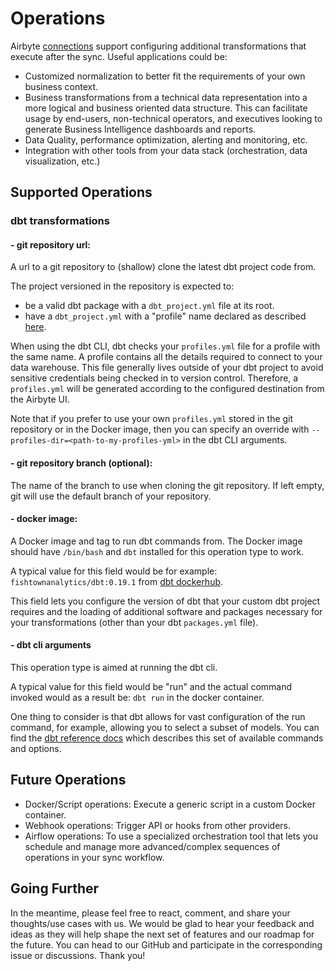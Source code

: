 # Operations

Airbyte [connections](connections/) support configuring additional transformations that execute after the sync. Useful applications could be:

* Customized normalization to better fit the requirements of your own business context.
* Business transformations from a technical data representation into a more logical and business oriented data structure. This can facilitate usage by end-users, non-technical operators, and executives looking to generate Business Intelligence dashboards and reports.
* Data Quality, performance optimization, alerting and monitoring, etc.
* Integration with other tools from your data stack (orchestration, data visualization, etc.)

## Supported Operations

### dbt transformations

#### - git repository url:

A url to a git repository to (shallow) clone the latest dbt project code from.

The project versioned in the repository is expected to:

* be a valid dbt package with a `dbt_project.yml` file at its root.
* have a `dbt_project.yml` with a "profile" name declared as described [here](https://docs.getdbt.com/dbt-cli/configure-your-profile).

When using the dbt CLI, dbt checks your `profiles.yml` file for a profile with the same name. A profile contains all the details required to connect to your data warehouse. This file generally lives outside of your dbt project to avoid sensitive credentials being checked in to version control. Therefore, a `profiles.yml` will be generated according to the configured destination from the Airbyte UI.

Note that if you prefer to use your own `profiles.yml` stored in the git repository or in the Docker image, then you can specify an override with `--profiles-dir=<path-to-my-profiles-yml>` in the dbt CLI arguments.

#### - git repository branch (optional):

The name of the branch to use when cloning the git repository. If left empty, git will use the default branch of your repository.

#### - docker image:

A Docker image and tag to run dbt commands from. The Docker image should have `/bin/bash` and `dbt` installed for this operation type to work.

A typical value for this field would be for example: `fishtownanalytics/dbt:0.19.1` from [dbt dockerhub](https://hub.docker.com/r/fishtownanalytics/dbt/tags?page=1\&ordering=last\_updated).

This field lets you configure the version of dbt that your custom dbt project requires and the loading of additional software and packages necessary for your transformations (other than your dbt `packages.yml` file).

#### - dbt cli arguments

This operation type is aimed at running the dbt cli.

A typical value for this field would be "run" and the actual command invoked would as a result be: `dbt run` in the docker container.

One thing to consider is that dbt allows for vast configuration of the run command, for example, allowing you to select a subset of models. You can find the [dbt reference docs](https://docs.getdbt.com/reference/dbt-commands) which describes this set of available commands and options.

## Future Operations

* Docker/Script operations: Execute a generic script in a custom Docker container.
* Webhook operations: Trigger API or hooks from other providers.
* Airflow operations: To use a specialized orchestration tool that lets you schedule and manage more advanced/complex sequences of operations in your sync workflow.

## Going Further

In the meantime, please feel free to react, comment, and share your thoughts/use cases with us. We would be glad to hear your feedback and ideas as they will help shape the next set of features and our roadmap for the future. You can head to our GitHub and participate in the corresponding issue or discussions. Thank you!
